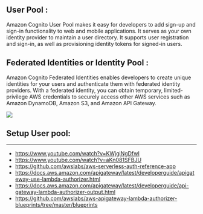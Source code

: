 ## User Pool :

Amazon Cognito User Pool makes it easy for developers to add sign-up and sign-in functionality to web and mobile applications. It serves as your own identity provider to maintain a user directory. It supports user registration and sign-in, as well as provisioning identity tokens for signed-in users.

## Federated Identities or Identity Pool :

Amazon Cognito Federated Identities enables developers to create unique identities for your users and authenticate them with federated identity providers. With a federated identity, you can obtain temporary, limited-privilege AWS credentials to securely access other AWS services such as Amazon DynamoDB, Amazon S3, and Amazon API Gateway.


![](https://cdn-images-1.medium.com/max/2000/0*K8WD5xbeXBnHezfT.)


## Setup User pool:






-------------------------------------------------------------------


- https://www.youtube.com/watch?v=KWjgiNgDfwI
- https://www.youtube.com/watch?v=aKn081SFBJU
- https://github.com/awslabs/aws-serverless-auth-reference-app
- https://docs.aws.amazon.com/apigateway/latest/developerguide/apigateway-use-lambda-authorizer.html
- https://docs.aws.amazon.com/apigateway/latest/developerguide/api-gateway-lambda-authorizer-output.html
- https://github.com/awslabs/aws-apigateway-lambda-authorizer-blueprints/tree/master/blueprints